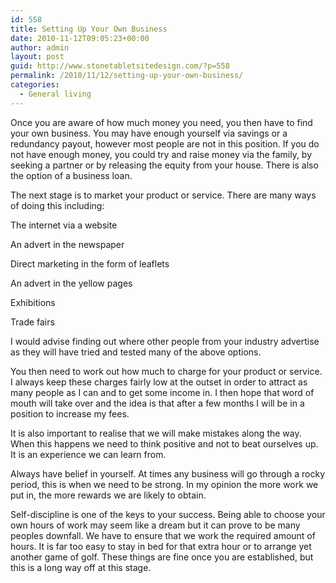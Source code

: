 ```yaml
---
id: 558
title: Setting Up Your Own Business
date: 2010-11-12T09:05:23+00:00
author: admin
layout: post
guid: http://www.stonetabletsitedesign.com/?p=558
permalink: /2010/11/12/setting-up-your-own-business/
categories:
  - General living
---
```

Once you are aware of how much money you need, you then have to find your own business. You may have enough yourself via savings or a redundancy payout, however most people are not in this position. If you do not have enough money, you could try and raise money via the family, by seeking a partner or by releasing the equity from your house. There is also the option of a business loan.

The next stage is to market your product or service. There are many ways of doing this including:

The internet via a website

An advert in the newspaper

Direct marketing in the form of leaflets

An advert in the yellow pages

Exhibitions

Trade fairs

I would advise finding out where other people from your industry advertise as they will have tried and tested many of the above options.

You then need to work out how much to charge for your product or service. I always keep these charges fairly low at the outset in order to attract as many people as I can and to get some income in. I then hope that word of mouth will take over and the idea is that after a few months I will be in a position to increase my fees.

It is also important to realise that we will make mistakes along the way. When this happens we need to think positive and not to beat ourselves up. It is an experience we can learn from.

Always have belief in yourself. At times any business will go through a rocky period, this is when we need to be strong. In my opinion the more work we put in, the more rewards we are likely to obtain.

Self-discipline is one of the keys to your success. Being able to choose your own hours of work may seem like a dream but it can prove to be many peoples downfall. We have to ensure that we work the required amount of hours. It is far too easy to stay in bed for that extra hour or to arrange yet another game of golf. These things are fine once you are established, but this is a long way off at this stage.